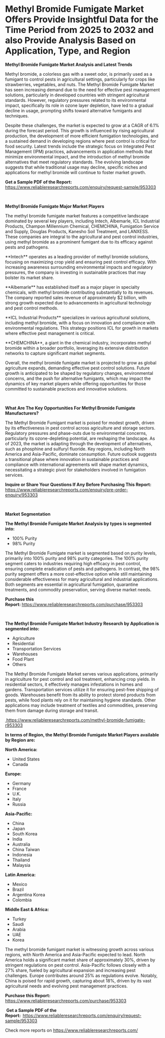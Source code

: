 <p><h1>Methyl Bromide Fumigate Market Offers Provide Insightful Data for the Time Period from 2025 to 2032 and also Provide Analysis Based on Application, Type, and Region</h1></p><p><strong>Methyl Bromide Fumigate Market Analysis and Latest Trends</strong></p>
<p><p>Methyl bromide, a colorless gas with a sweet odor, is primarily used as a fumigant to control pests in agricultural settings, particularly for crops like strawberries, vegetables, and nuts. The Methyl Bromide Fumigate Market has seen increasing demand due to the need for effective pest management solutions, particularly in developed countries with stringent agricultural standards. However, regulatory pressures related to its environmental impact, specifically its role in ozone layer depletion, have led to a gradual decline in usage, prompting shifts toward alternative fumigants and techniques.</p><p>Despite these challenges, the market is expected to grow at a CAGR of 6.1% during the forecast period. This growth is influenced by rising agricultural production, the development of more efficient fumigation technologies, and a sustained demand in developing regions where pest control is critical for food security. Latest trends include the strategic focus on Integrated Pest Management (IPM) practices, advancements in application methods that minimize environmental impact, and the introduction of methyl bromide alternatives that meet regulatory standards. The evolving landscape suggests that while traditional usage may decline, specific niches and applications for methyl bromide will continue to foster market growth.</p></p>
<p><strong>Get a Sample PDF of the Report:&nbsp;</strong> <a href="https://www.reliableresearchreports.com/enquiry/request-sample/953303?utm_campaign=3325&utm_medium=2&utm_source=Github&utm_content=ia&utm_term=02042025&utm_id=methyl-bromide-fumigate">https://www.reliableresearchreports.com/enquiry/request-sample/953303</a></p>
<p>&nbsp;</p>
<p><strong>Methyl Bromide Fumigate Major Market Players</strong></p>
<p><p>The methyl bromide fumigate market features a competitive landscape dominated by several key players, including Intech, Albemarle, ICL Industrial Products, Champon Millennium Chemical, CHEMCHINA, Fumigation Service and Supply, Douglas Products, Kanesho Soil Treatment, and LANXESS. These companies are integral to the agricultural and pest control industries, using methyl bromide as a prominent fumigant due to its efficacy against pests and pathogens.</p><p>**Intech** operates as a leading provider of methyl bromide solutions, focusing on maximizing crop yield and ensuring pest control efficacy. With increasing awareness surrounding environmental impacts and regulatory pressures, the company is investing in sustainable practices that may bolster its market share.</p><p>**Albemarle** has established itself as a major player in specialty chemicals, with methyl bromide contributing substantially to its revenues. The company reported sales revenue of approximately $2 billion, with strong growth expected due to advancements in agricultural technology and pest control methods.</p><p>**ICL Industrial Products** specializes in various agricultural solutions, including methyl bromide, with a focus on innovation and compliance with environmental regulations. This strategy positions ICL for growth in markets where effective pest management is critical.</p><p>**CHEMCHINA**, a giant in the chemical industry, incorporates methyl bromide within a broader portfolio, leveraging its extensive distribution networks to capture significant market segments. </p><p>Overall, the methyl bromide fumigate market is projected to grow as global agriculture expands, demanding effective pest control solutions. Future growth is anticipated to be shaped by regulatory changes, environmental concerns, and the push for alternative fumigants, which may impact the dynamics of key market players while offering opportunities for those committed to sustainable practices and innovative solutions.</p></p>
<p>&nbsp;</p>
<p><strong>What Are The Key Opportunities For Methyl Bromide Fumigate Manufacturers?</strong></p>
<p><p>The Methyl Bromide Fumigant market is poised for modest growth, driven by its effectiveness in pest control across agriculture and storage sectors. Regulatory pressures and phase-outs due to environmental concerns, particularly its ozone-depleting potential, are reshaping the landscape. As of 2023, the market is adapting through the development of alternatives, such as phosphine and sulfuryl fluoride. Key regions, including North America and Asia-Pacific, dominate consumption. Future outlook suggests a transitional phase where innovation in sustainable practices and compliance with international agreements will shape market dynamics, necessitating a strategic pivot for stakeholders involved in fumigation services.</p></p>
<p><strong>Inquire or Share Your Questions If Any Before Purchasing This Report:</strong> <a href="https://www.reliableresearchreports.com/enquiry/pre-order-enquiry/953303?utm_campaign=3325&utm_medium=2&utm_source=Github&utm_content=ia&utm_term=02042025&utm_id=methyl-bromide-fumigate">https://www.reliableresearchreports.com/enquiry/pre-order-enquiry/953303</a></p>
<p>&nbsp;</p>
<p><strong>Market Segmentation</strong></p>
<p><strong>The Methyl Bromide Fumigate Market Analysis by types is segmented into:</strong></p>
<p><ul><li>100% Purity</li><li>98% Purity</li></ul></p>
<p><p>The Methyl Bromide Fumigate market is segmented based on purity levels, primarily into 100% purity and 98% purity categories. The 100% purity segment caters to industries requiring high efficacy in pest control, ensuring complete eradication of pests and pathogens. In contrast, the 98% purity segment offers a more cost-effective option while still maintaining considerable effectiveness for many agricultural and industrial applications. Both segments are essential in agricultural fumigation, quarantine treatments, and commodity preservation, serving diverse market needs.</p></p>
<p><strong>Purchase this Report:&nbsp;</strong><a href="https://www.reliableresearchreports.com/purchase/953303?utm_campaign=3325&utm_medium=2&utm_source=Github&utm_content=ia&utm_term=02042025&utm_id=methyl-bromide-fumigate">https://www.reliableresearchreports.com/purchase/953303</a></p>
<p>&nbsp;</p>
<p><strong>The Methyl Bromide Fumigate Market Industry Research by Application is segmented into:</strong></p>
<p><ul><li>Agriculture</li><li>Residential</li><li>Transportation Services</li><li>Warehouses</li><li>Food Plant</li><li>Others</li></ul></p>
<p><p>The Methyl Bromide Fumigate Market serves various applications, primarily in agriculture for pest control and soil treatment, enhancing crop yields. In residential sectors, it effectively manages infestations in homes and gardens. Transportation services utilize it for ensuring pest-free shipping of goods. Warehouses benefit from its ability to protect stored products from pests, while food plants rely on it for maintaining hygiene standards. Other applications may include treatment of textiles and commodities, preserving them from damage during storage and transit.</p></p>
<p><a href="https://www.reliableresearchreports.com/methyl-bromide-fumigate-r953303?utm_campaign=3325&utm_medium=2&utm_source=Github&utm_content=ia&utm_term=02042025&utm_id=methyl-bromide-fumigate">&nbsp;https://www.reliableresearchreports.com/methyl-bromide-fumigate-r953303</a></p>
<p><strong>In terms of Region, the Methyl Bromide Fumigate Market Players available by Region are:</strong></p>
<p>
    <p> <strong> North America: </strong>
        <ul>
            <li>United States</li>
            <li>Canada</li>
        </ul>
        </p> 
    <p> <strong> Europe: </strong>
        <ul>
            <li>Germany</li>
            <li>France</li>
            <li>U.K.</li>
            <li>Italy</li>
            <li>Russia</li>
        </ul>
        </p> 
    <p> <strong> Asia-Pacific: </strong>
        <ul>
            <li>China</li>
            <li>Japan</li>
            <li>South Korea</li>
            <li>India</li>
            <li>Australia</li>
            <li>China Taiwan</li>
            <li>Indonesia</li>
            <li>Thailand</li>
            <li>Malaysia</li>
        </ul>
        </p> 
    <p> <strong> Latin America: </strong>
        <ul>
            <li>Mexico</li>
            <li>Brazil</li>
            <li>Argentina Korea</li>
            <li>Colombia</li>
        </ul>
        </p> 
    <p> <strong> Middle East & Africa: </strong>
        <ul>
            <li>Turkey</li>
            <li>Saudi</li>
            <li>Arabia</li>
            <li>UAE</li>
            <li>Korea</li>
        </ul>
    </p>
    </p>
<p><p>The methyl bromide fumigant market is witnessing growth across various regions, with North America and Asia-Pacific expected to lead. North America holds a significant market share of approximately 30%, driven by stringent regulations on pest control. Asia-Pacific follows closely with a 27% share, fueled by agricultural expansion and increasing pest challenges. Europe contributes around 25% as regulations evolve. Notably, China is poised for rapid growth, capturing about 18%, driven by its vast agricultural needs and evolving pest management practices.</p></p>
<p><strong>Purchase this Report: </strong><a href="https://www.reliableresearchreports.com/purchase/953303?utm_campaign=3325&utm_medium=2&utm_source=Github&utm_content=ia&utm_term=02042025&utm_id=methyl-bromide-fumigate">https://www.reliableresearchreports.com/purchase/953303</a></p>
<p>&nbsp;<strong>Get a Sample PDF of the Report:&nbsp;&nbsp;</strong><a href="https://www.reliableresearchreports.com/enquiry/request-sample/953303?utm_campaign=3325&utm_medium=2&utm_source=Github&utm_content=ia&utm_term=02042025&utm_id=methyl-bromide-fumigate">https://www.reliableresearchreports.com/enquiry/request-sample/953303</a></p>
<p><strong></strong></p>
<p>Check more reports on <a href="https://www.reliableresearchreports.com/?utm_campaign=3325&utm_medium=2&utm_source=Github&utm_content=ia&utm_term=02042025&utm_id=methyl-bromide-fumigate">https://www.reliableresearchreports.com/</a></p>